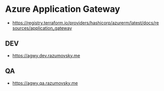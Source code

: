 # Azure Application Gateway

- https://registry.terraform.io/providers/hashicorp/azurerm/latest/docs/resources/application_gateway

## DEV

- https://agwy.dev.razumovsky.me

## QA

- https://agwy.qa.razumovsky.me